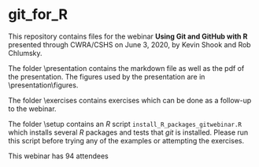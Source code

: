 # git_for_R

This repository contains files for the
webinar **Using Git and GitHub with R**
presented through CWRA/CSHS on June 3, 2020, by 
Kevin Shook and Rob Chlumsky. 

The folder \presentation contains the markdown file as well as
the pdf of the presentation. The figures used
by the presentation are in \presentation\figures.

The folder \exercises contains exercises which can be done as a 
follow-up to the webinar.

The folder \setup contains an *R* script `install_R_packages_gitwebinar.R`
which installs several *R* packages and tests that *git* is
installed. Please run this script before trying any of the 
examples or attempting the exercises.

This webinar has 94 attendees 

